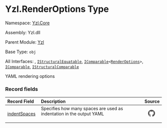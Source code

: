 # Yzl.RenderOptions Type

Namespace: [Yzl.Core](/yzl/reference/yzl-core)

Assembly: Yzl.dll

Parent Module: [Yzl](/yzl/reference/yzl-core-yzl)

Base Type: <code>obj</code>

All Interfaces: , <code><a href="https://docs.microsoft.com/dotnet/api/system.collections.istructuralequatable">IStructuralEquatable</a></code>, <code><span><a href="https://docs.microsoft.com/dotnet/api/system.icomparable-1">IComparable</a>&lt;<a href="/yzl/reference/yzl-core-yzl-renderoptions">RenderOptions</a>&gt;</span></code>, <code><a href="https://docs.microsoft.com/dotnet/api/system.icomparable">IComparable</a></code>, <code><a href="https://docs.microsoft.com/dotnet/api/system.collections.istructuralcomparable">IStructuralComparable</a></code>

YAML rendering options

### Record fields

Record Field | Description | Source
:--- | :--- | :---:
[indentSpaces](#indentSpaces)&nbsp; | Specifies how many spaces are used as indentation in the output YAML<br />&nbsp; | [![Link to source code](/yzl/content/img/github.png)](https://github.com/queil/yzl/tree/master/src/Yzl.fs#L107-107)&nbsp;




